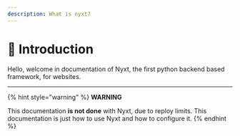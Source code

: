 ```yaml
---
description: What is nyxt?
---
```


# 👋 Introduction

Hello, welcome in documentation of Nyxt, the first python backend based framework, for websites.

***

{% hint style="warning" %}
**WARNING**

This documentation **is not done** with Nyxt, due to reploy limits. This documentation is just how to use Nyxt and how to configure it.
{% endhint %}
